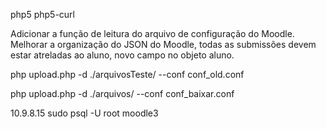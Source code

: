 php5 php5-curl


Adicionar a função de leitura do arquivo de configuração do Moodle.
Melhorar a organização do JSON do Moodle, todas as submissões devem estar atreladas ao aluno, novo campo no objeto aluno.



php upload.php -d ./arquivosTeste/ --conf conf_old.conf


php upload.php -d ./arquivos/ --conf conf_baixar.conf

10.9.8.15
sudo psql -U root moodle3
